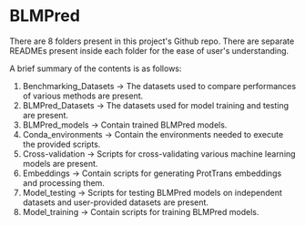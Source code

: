 # BLMPred

There are 8 folders present in this project's Github repo. There are separate READMEs present inside each folder for the ease of user's understanding.

A brief summary of the contents is as follows:
1) Benchmarking_Datasets -> The datasets used to compare performances of various methods are present.
2) BLMPred_Datasets -> The datasets used for model training and testing are present.
3) BLMPred_models -> Contain trained BLMPred models.
4) Conda_environments -> Contain the environments needed to execute the provided scripts.
5) Cross-validation -> Scripts for cross-validating various machine learning models are present.
6) Embeddings -> Contain scripts for generating ProtTrans embeddings and processing them.
7) Model_testing -> Scripts for testing BLMPred models on independent datasets and user-provided datasets are present.
8) Model_training -> Contain scripts for training BLMPred models.